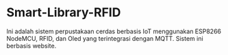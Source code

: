 # Smart-Library-RFID
Ini adalah sistem perpustakaan cerdas berbasis IoT menggunakan ESP8266 NodeMCU, RFID, dan Oled yang terintegrasi dengan MQTT. Sistem ini berbasis website.
